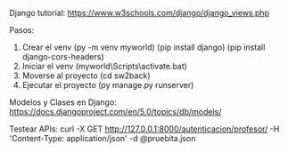 Django tutorial:
https://www.w3schools.com/django/django_views.php

Pasos:
1. Crear el venv (py -m venv myworld) (pip install django) (pip install django-cors-headers)
1. Iniciar el venv (myworld\Scripts\activate.bat)
2. Moverse al proyecto (cd sw2back)
3. Ejecutar el proyecto (py manage.py runserver)

Modelos y Clases en Django:
https://docs.djangoproject.com/en/5.0/topics/db/models/

Testear APIs:
curl -X GET http://127.0.0.1:8000/autenticacion/profesor/ -H 'Content-Type: application/json' -d @pruebita.json